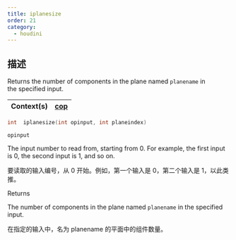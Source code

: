 ```yaml
---
title: iplanesize
order: 21
category:
  - houdini
---
```

    
## 描述

Returns the number of components in the plane named `planename` in  
the specified input.

| Context(s) | [cop](../contexts/cop.html) |
| ---------- | --------------------------- |

```c
int  iplanesize(int opinput, int planeindex)
```

`opinput`

The input number to read from, starting from 0. For example, the first input
is 0, the second input is 1, and so on.

要读取的输入编号，从 0 开始。例如，第一个输入是 0，第二个输入是 1，以此类推。

Returns

The number of components in the plane named `planename` in the specified
input.

在指定的输入中，名为 planename 的平面中的组件数量。
